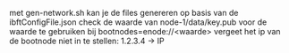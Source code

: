 met gen-network.sh kan je de files genereren op basis van de ibftConfigFile.json
check de waarde van node-1/data/key.pub voor de waarde te gebruiken bij bootnodes=enode://\<waarde\>
vergeet het ip van de bootnode niet in te stellen: 1.2.3.4 -> IP